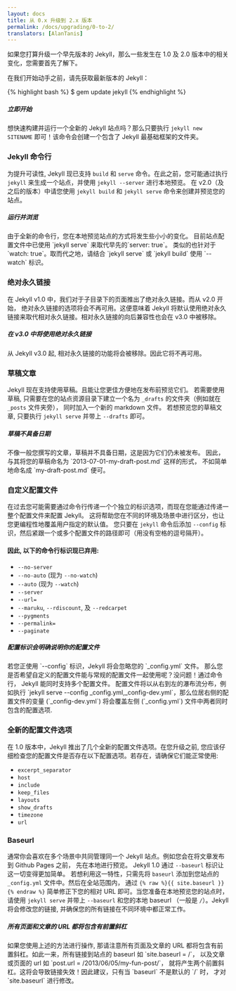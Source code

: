 ```yaml
---
layout: docs
title: 从 0.x 升级到 2.x 版本
permalink: /docs/upgrading/0-to-2/
translators: [AlanTanis]
---
```


如果您打算升级一个早先版本的 Jekyll，那么一些发生在 1.0 及 2.0 版本中的相关变化，您需要首先了解下。

在我们开始动手之前，请先获取最新版本的 Jekyll：

{% highlight bash %}
$ gem update jekyll
{% endhighlight %}

<div class="note feature">
  <h5 markdown="1">立即开始</h5>
  <p markdown="1">想快速构建并运行一个全新的 Jekyll 站点吗？那么只要执行
   <code>jekyll new SITENAME</code> 即可！该命令会创建一个包含了 Jekyll
   最基础框架的文件夹。</p>
</div>

### Jekyll 命令行

为提升可读性, Jekyll 现已支持 `build` 和 `serve` 命令。在此之前，您可能通过执行 `jekyll` 来生成一个站点，并使用 `jekyll --server` 进行本地预览。
在 v2.0（及之后的版本）中请您使用 `jekyll build` 和 `jekyll serve` 命令来创建并预览您的站点。

<div class="note info">
  <h5>运行并浏览</h5>
  <p markdown="1">由于全新的命令行，您在本地预览站点的方式将发生些小小的变化。
    目前站点配置文件中已使用 `jekyll serve` 来取代早先的`server: true`。
    类似的也针对于 `watch: true`。取而代之地，请结合 `jekyll serve` 或 `jekyll build`
    使用 `--watch` 标识。</p>
</div>


### 绝对永久链接

在 Jekyll v1.0 中，我们对于子目录下的页面推出了绝对永久链接。而从 v2.0 开始，
绝对永久链接的选项将会不再可用。这便意味着 Jekyll 将默认使用绝对永久链接来取代相对永久链接。相对永久链接的向后兼容性也会在 v3.0 中被移除。

<div class="note warning" id="absolute-permalinks-warning">
  <h5 markdown="1">在 v3.0 中将使用绝对永久链接</h5>
  <p markdown="1">
    从 Jekyll v3.0 起, 相对永久链接的功能将会被移除。因此它将不再可用。
  </p>
</div>

### 草稿文章

Jekyll 现在支持使用草稿。且能让您更佳方便地在发布前预览它们。
若需要使用草稿, 只需要在您的站点资源目录下建立一个名为 `_drafts` 的文件夹（例如就在 `_posts` 文件夹旁），
同时加入一个新的 markdown 文件。
若想预览您的草稿文章, 只要执行 `jekyll serve` 并带上 `--drafts` 即可。

<div class="note info">
  <h5 markdown="1">草稿不具备日期</h5>
  <p markdown="1">
    不像一般您撰写的文章，草稿并不具备日期，这是因为它们仍未被发布。
    因此，与其将您的草稿命名为 `2013-07-01-my-draft-post.md` 这样的形式，
    不如简单地命名成 `my-draft-post.md` 便可。</p>
</div>

### 自定义配置文件

在过去您可能需要通过命令行传递一个个独立的标识选项，而现在您能通过传递一整个配置文件来配置 Jekyll。
这将帮助您在不同的环境及场景中进行区分，也让您更编程性地覆盖用户指定的默认值。
您只要在 `jekyll` 命令后添加 `--config` 标识，然后紧跟一个或多个配置文件的路径即可（用没有空格的逗号隔开）。

#### 因此, 以下的命令行标识现已弃用:

* `--no-server`
* `--no-auto` (现为 `--no-watch`)
* `--auto` (现为 `--watch`)
* `--server`
* `--url=`
* `--maruku`, `--rdiscount`, 及 `--redcarpet`
* `--pygments`
* `--permalink=`
* `--paginate`

<div class="note info">
  <h5>配置标识会明确说明你的配置文件</h5>
  <p markdown="1">若您正使用 `--config` 标识，Jekyll 将会忽略您的 `_config.yml` 文件。
  那么您是否希望自定义的配置文件能与常规的配置文件一起使用呢？没问题！通过命令行，
  Jekyll 能同时支持多个配置文件。 配置文件将以从右到左的瀑布流分布，例如执行
  `jekyll serve --config _config.yml,_config-dev.yml`，那么位居右侧的配置文件的变量 (`_config-dev.yml`)
  将会覆盖左侧 (`_config.yml`) 文件中两者同时包含的配置选项.</p>
</div>

### 全新的配置文件选项

在 1.0 版本中，Jekyll 推出了几个全新的配置文件选项。在您升级之前,
您应该仔细检查您的配置文件是否存在以下配置选项。若存在，请确保它们能正常使用:

* `excerpt_separator`
* `host`
* `include`
* `keep_files`
* `layouts`
* `show_drafts`
* `timezone`
* `url`

### Baseurl

通常你会喜欢在多个场景中共同管理同一个 Jekyll 站点。例如您会在将文章发布到 Github Pages 之前，
先在本地进行预览。 Jekyll 1.0 通过 `--baseurl` 标识让这一切变得更加简单。
若想利用这一特性，只需先将 `baseurl` 添加到您站点的 `_config.yml` 文件中。然后在全站范围内，
通过 `{% raw %}{{ site.baseurl }}{% endraw %}` 简单修正下您的相对 URL 即可。当您准备在本地预览您的站点时，
请使用 `jekyll serve` 并带上 `--baseurl` 和您的本地 baseurl （一般是 `/`）。Jekyll 将会修改您的链接,
并确保您的所有链接在不同环境中都正常工作。


<div class="note warning">
  <h5 markdown="1">所有页面和文章的 URL 都将包含有前置斜杠</h5>
  <p markdown="1">如果您使用上述的方法进行操作, 那请注意所有页面及文章的 URL
  都将包含有前置斜杠。如此一来，所有链接到站点的 baseurl 如 `site.baseurl = /`，
  以及文章或页面的 url 如 `post.url = /2013/06/05/my-fun-post/`，
  就将产生两个前置斜杠。这将会导致链接失效！因此建议，只有当 `baseurl` 不是默认的 `/` 时，
  才对 `site.baseurl` 进行修改。</p>
</div>
